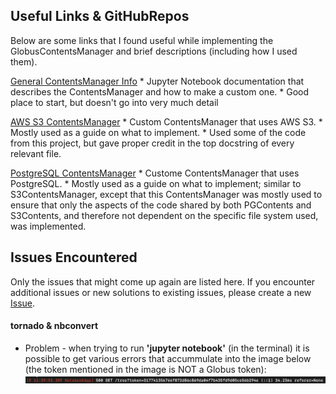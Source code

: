 ## Useful Links & GitHubRepos
Below are some links that I found useful while implementing the GlobusContentsManager and brief descriptions (including how I used them).

[General ContentsManager Info](https://jupyter-notebook.readthedocs.io/en/stable/extending/contents.html)
    * Jupyter Notebook documentation that describes the ContentsManager and how to make a custom one.
    * Good place to start, but doesn't go into very much detail

[AWS S3 ContentsManager](https://github.com/danielfrg/s3contents)
    * Custom ContentsManager that uses AWS S3.
    * Mostly used as a guide on what to implement.
    * Used some of the code from this project, but gave proper credit in the top docstring of every relevant file.

[PostgreSQL ContentsManager](https://github.com/quantopian/pgcontents)
    * Custome ContentsManager that uses PostgreSQL.
    * Mostly used as a guide on what to implement; similar to S3ContentsManager, except that this ContentsManager was mostly used to ensure that only the aspects of the code shared by both PGContents and S3Contents, and therefore not dependent on the specific file system used, was implemented.

## Issues Encountered
Only the issues that might come up again are listed here. If you encounter additional issues or new solutions to existing issues, please create a new [Issue](https://github.com/gneezyn/globus-contents-manager/issues).

#### tornado & nbconvert

* Problem - when trying to run **'jupyter notebook'** (in the terminal) it is possible to get various errors that accummulate into the image below (the token mentioned in the image is NOT a Globus token):
    ![alt text](./nbconvert_tornado_issue.png)
